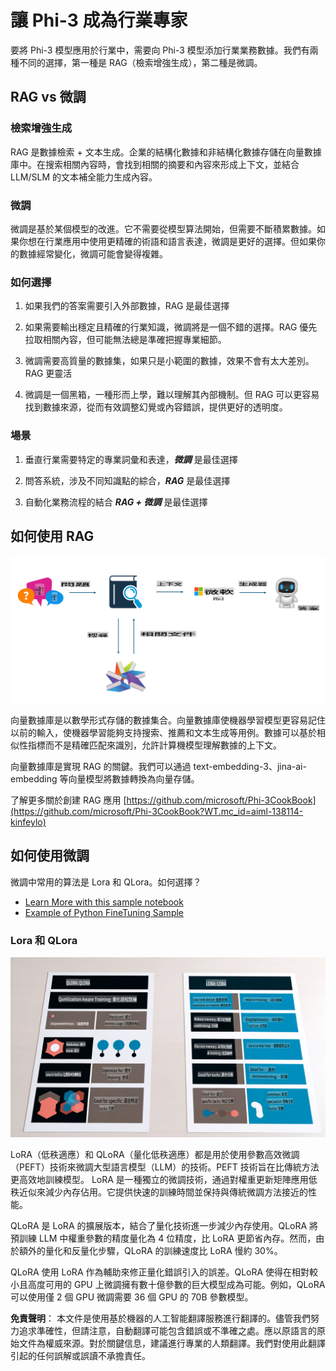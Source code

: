 # **讓 Phi-3 成為行業專家**

要將 Phi-3 模型應用於行業中，需要向 Phi-3 模型添加行業業務數據。我們有兩種不同的選擇，第一種是 RAG（檢索增強生成），第二種是微調。

## **RAG vs 微調**

### **檢索增強生成**

RAG 是數據檢索 + 文本生成。企業的結構化數據和非結構化數據存儲在向量數據庫中。在搜索相關內容時，會找到相關的摘要和內容來形成上下文，並結合 LLM/SLM 的文本補全能力生成內容。

### **微調**

微調是基於某個模型的改進。它不需要從模型算法開始，但需要不斷積累數據。如果你想在行業應用中使用更精確的術語和語言表達，微調是更好的選擇。但如果你的數據經常變化，微調可能會變得複雜。

### **如何選擇**

1. 如果我們的答案需要引入外部數據，RAG 是最佳選擇

2. 如果需要輸出穩定且精確的行業知識，微調將是一個不錯的選擇。RAG 優先拉取相關內容，但可能無法總是準確把握專業細節。

3. 微調需要高質量的數據集，如果只是小範圍的數據，效果不會有太大差別。RAG 更靈活

4. 微調是一個黑箱，一種形而上學，難以理解其內部機制。但 RAG 可以更容易找到數據來源，從而有效調整幻覺或內容錯誤，提供更好的透明度。

### **場景**

1. 垂直行業需要特定的專業詞彙和表達，***微調*** 是最佳選擇

2. 問答系統，涉及不同知識點的綜合，***RAG*** 是最佳選擇

3. 自動化業務流程的結合 ***RAG + 微調*** 是最佳選擇

## **如何使用 RAG**

![rag](../../../../translated_images/RAG.099c3f3bc644ff2d8bb61d2fbc20a532958c6a1e4d1cb65a84edeb4ffe618bbb.tw.png)

向量數據庫是以數學形式存儲的數據集合。向量數據庫使機器學習模型更容易記住以前的輸入，使機器學習能夠支持搜索、推薦和文本生成等用例。數據可以基於相似性指標而不是精確匹配來識別，允許計算機模型理解數據的上下文。

向量數據庫是實現 RAG 的關鍵。我們可以通過 text-embedding-3、jina-ai-embedding 等向量模型將數據轉換為向量存儲。

了解更多關於創建 RAG 應用 [https://github.com/microsoft/Phi-3CookBook](https://github.com/microsoft/Phi-3CookBook?WT.mc_id=aiml-138114-kinfeylo)

## **如何使用微調**

微調中常用的算法是 Lora 和 QLora。如何選擇？
- [Learn More with this sample notebook](../../../../code/04.Finetuning/Phi_3_Inference_Finetuning.ipynb)
- [Example of Python FineTuning Sample](../../../../code/04.Finetuning/FineTrainingScript.py)

### **Lora 和 QLora**

![lora](../../../../translated_images/qlora.ea4ce73918753819dc9e9cf1524ac40faa555d6b21168b667064be93c3913bbe.tw.png)

LoRA（低秩適應）和 QLoRA（量化低秩適應）都是用於使用參數高效微調（PEFT）技術來微調大型語言模型（LLM）的技術。PEFT 技術旨在比傳統方法更高效地訓練模型。
LoRA 是一種獨立的微調技術，通過對權重更新矩陣應用低秩近似來減少內存佔用。它提供快速的訓練時間並保持與傳統微調方法接近的性能。

QLoRA 是 LoRA 的擴展版本，結合了量化技術進一步減少內存使用。QLoRA 將預訓練 LLM 中權重參數的精度量化為 4 位精度，比 LoRA 更節省內存。然而，由於額外的量化和反量化步驟，QLoRA 的訓練速度比 LoRA 慢約 30%。

QLoRA 使用 LoRA 作為輔助來修正量化錯誤引入的誤差。QLoRA 使得在相對較小且高度可用的 GPU 上微調擁有數十億參數的巨大模型成為可能。例如，QLoRA 可以使用僅 2 個 GPU 微調需要 36 個 GPU 的 70B 參數模型。

**免責聲明**：
本文件是使用基於機器的人工智能翻譯服務進行翻譯的。儘管我們努力追求準確性，但請注意，自動翻譯可能包含錯誤或不準確之處。應以原語言的原始文件為權威來源。對於關鍵信息，建議進行專業的人類翻譯。我們對使用此翻譯引起的任何誤解或誤讀不承擔責任。